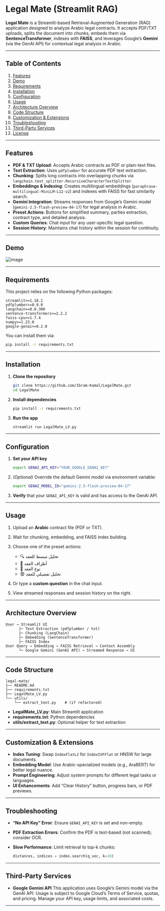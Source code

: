 # Legal Mate (Streamlit RAG)

**Legal Mate** is a Streamlit-based Retrieval-Augmented Generation (RAG) application designed to analyze Arabic legal contracts. It accepts PDF/TXT uploads, splits the document into chunks, embeds them via **SentenceTransformer**, indexes with **FAISS**, and leverages Google’s **Gemini** (via the GenAI API) for contextual legal analysis in Arabic.

---

## Table of Contents

1. [Features](#features)
2. [Demo](#demo)
3. [Requirements](#requirements)
4. [Installation](#installation)
5. [Configuration](#configuration)
6. [Usage](#usage)
7. [Architecture Overview](#architecture-overview)
8. [Code Structure](#code-structure)
9. [Customization & Extensions](#customization--extensions)
10. [Troubleshooting](#troubleshooting)
11. [Third-Party Services](#third-party-services)
12. [License](#license)

---

## Features

* **PDF & TXT Upload**: Accepts Arabic contracts as PDF or plain-text files.
* **Text Extraction**: Uses `pdfplumber` for accurate PDF text extraction.
* **Chunking**: Splits long contracts into overlapping chunks via `langchain.text_splitter.RecursiveCharacterTextSplitter`.
* **Embeddings & Indexing**: Creates multilingual embeddings (`paraphrase-multilingual-MiniLM-L12-v2`) and indexes with FAISS for fast similarity search.
* **Gemini Integration**: Streams responses from Google’s Gemini model (`gemini-2.5-flash-preview-04-17`) for legal analysis in Arabic.
* **Preset Actions**: Buttons for simplified summary, parties extraction, contract type, and detailed analysis.
* **Custom Queries**: Chat input for any user-specific legal question.
* **Session History**: Maintains chat history within the session for continuity.

---

## Demo

![image](https://github.com/user-attachments/assets/fa4a0f2c-f1c7-4afe-bbc3-f4aceb845cd4)


---

## Requirements

This project relies on the following Python packages:

```text
streamlit>=1.18.1
pdfplumber>=0.9.0
langchain>=0.0.300
sentence-transformers>=2.2.2
faiss-cpu>=1.7.4
numpy>=1.23.0
google-genai>=0.2.0
```

You can install them via:

```bash
pip install -r requirements.txt
```

---

## Installation

1. **Clone the repository**

   ```bash
   git clone https://github.com/Ibram-Kamal/LegalMate.git
   cd LegalMate
   ```

2. **Install dependencies**

   ```bash
   pip install -r requirements.txt
   ```

3. **Run the app**

   ```bash
   streamlit run LegalMate_LV.py
   ```

---

## Configuration

1. **Set your API key**

   ```bash
   export GENAI_API_KEY="YOUR_GOOGLE_GENAI_KEY"
   ```

2. *(Optional)* Override the default Gemini model via environment variable:

   ```bash
   export GENAI_MODEL_ID="gemini-2.5-flash-preview-04-17"
   ```

3. **Verify** that your `GENAI_API_KEY` is valid and has access to the GenAI API.

---

## Usage

1. Upload an **Arabic** contract file (PDF or TXT).
2. Wait for chunking, embedding, and FAISS index building.
3. Choose one of the preset actions:

   * 🔍 تحليل مبسط للعقد
   * 👥 أطراف العقد
   * 📄 نوع العقد
   * 😨 تحليل تفصيلي للعقد
4. Or type a **custom question** in the chat input.
5. View streamed responses and session history on the right.

---

## Architecture Overview

```text
User → Streamlit UI
      ├─ Text Extraction (pdfplumber / txt)
      ├─ Chunking (LangChain)
      ├─ Embedding (SentenceTransformer)
      ├─ FAISS Index
User Query → Embedding → FAISS Retrieval → Context Assembly
      └─ Google Gemini (GenAI API) → Streamed Response → UI
```

---

## Code Structure

```
legal-mate/
├── README.md
├── requirements.txt
├── LegalMate_LV.py
└── utils/
    └── extract_text.py    # (if refactored)
```

* **LegalMate\_LV.py**: Main Streamlit application
* **requirements.txt**: Python dependencies
* **utils/extract\_text.py**: Optional helper for text extraction

---

## Customization & Extensions

* **Index Tuning**: Swap `IndexFlatL2` for `IndexIVFFlat` or HNSW for large documents.
* **Embedding Model**: Use Arabic-specialized models (e.g., AraBERT) for better legal nuance.
* **Prompt Engineering**: Adjust system prompts for different legal tasks or languages.
* **UI Enhancements**: Add “Clear History” button, progress bars, or PDF previews.

---

## Troubleshooting

* **“No API Key” Error**: Ensure `GENAI_API_KEY` is set and non-empty.
* **PDF Extraction Errors**: Confirm the PDF is text-based (not scanned); consider OCR.
* **Slow Performance**: Limit retrieval to top-k chunks:

  ```python
  distances, indices = index.search(q_vec, k=10)
  ```

---

## Third-Party Services

* **Google Gemini API**
  This application uses Google’s Gemini model via the GenAI API. Usage is subject to Google Cloud’s Terms of Service, quotas, and pricing. Manage your API key, usage limits, and associated costs.

---


